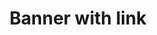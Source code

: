 ---
title: Banner with link
category: Marketing
paid: true
isActive: true
ltr: {"react":{"jsxCss":[],"jsxTail":[{"code":"export default () => {\n    return (\n        <div className=\"bg-indigo-600\">\n            <div className=\"max-w-screen-xl mx-auto px-4 py-3 items-center justify-between text-white sm:flex md:px-8\">\n                <div className=\"flex gap-x-4\">\n                    <div className=\"w-10 h-10 flex-none rounded-lg bg-indigo-800 flex items-center justify-center\">\n                        <svg xmlns=\"http://www.w3.org/2000/svg\" fill=\"none\" viewBox=\"0 0 24 24\" strokeWidth={1.5} stroke=\"currentColor\" className=\"w-6 h-6\">\n                            <path strokeLinecap=\"round\" strokeLinejoin=\"round\" d=\"M9.813 15.904L9 18.75l-.813-2.846a4.5 4.5 0 00-3.09-3.09L2.25 12l2.846-.813a4.5 4.5 0 003.09-3.09L9 5.25l.813 2.846a4.5 4.5 0 003.09 3.09L15.75 12l-2.846.813a4.5 4.5 0 00-3.09 3.09zM18.259 8.715L18 9.75l-.259-1.035a3.375 3.375 0 00-2.455-2.456L14.25 6l1.036-.259a3.375 3.375 0 002.455-2.456L18 2.25l.259 1.035a3.375 3.375 0 002.456 2.456L21.75 6l-1.035.259a3.375 3.375 0 00-2.456 2.456zM16.894 20.567L16.5 21.75l-.394-1.183a2.25 2.25 0 00-1.423-1.423L13.5 18.75l1.183-.394a2.25 2.25 0 001.423-1.423l.394-1.183.394 1.183a2.25 2.25 0 001.423 1.423l1.183.394-1.183.394a2.25 2.25 0 00-1.423 1.423z\" />\n                        </svg>\n                    </div>\n                    <p className=\"py-2 font-medium\">\n                        We just launched a new version of our library.\n                    </p>\n                </div>\n                <a href=\"javascript:void(0)\" className=\"inline-block w-full mt-3 py-2 px-3 text-center text-indigo-600 font-medium bg-white duration-150 hover:bg-gray-100 active:bg-gray-200 rounded-lg sm:w-auto sm:mt-0 sm:text-sm\">\n                    Learn more\n                </a>\n            </div>\n        </div>\n    )\n}","label":"App.jsx"}]},"vue":{"vueTail":[],"vueCss":[]},"preview":"function App() {\n  return /*#__PURE__*/React.createElement(\"div\", {\n    className: \"bg-indigo-600\"\n  }, /*#__PURE__*/React.createElement(\"div\", {\n    className: \"max-w-screen-xl mx-auto px-4 py-3 items-center justify-between text-white sm:flex md:px-8\"\n  }, /*#__PURE__*/React.createElement(\"div\", {\n    className: \"flex gap-x-4\"\n  }, /*#__PURE__*/React.createElement(\"div\", {\n    className: \"w-10 h-10 flex-none rounded-lg bg-indigo-800 flex items-center justify-center\"\n  }, /*#__PURE__*/React.createElement(\"svg\", {\n    xmlns: \"http://www.w3.org/2000/svg\",\n    fill: \"none\",\n    viewBox: \"0 0 24 24\",\n    strokeWidth: 1.5,\n    stroke: \"currentColor\",\n    className: \"w-6 h-6\"\n  }, /*#__PURE__*/React.createElement(\"path\", {\n    strokeLinecap: \"round\",\n    strokeLinejoin: \"round\",\n    d: \"M9.813 15.904L9 18.75l-.813-2.846a4.5 4.5 0 00-3.09-3.09L2.25 12l2.846-.813a4.5 4.5 0 003.09-3.09L9 5.25l.813 2.846a4.5 4.5 0 003.09 3.09L15.75 12l-2.846.813a4.5 4.5 0 00-3.09 3.09zM18.259 8.715L18 9.75l-.259-1.035a3.375 3.375 0 00-2.455-2.456L14.25 6l1.036-.259a3.375 3.375 0 002.455-2.456L18 2.25l.259 1.035a3.375 3.375 0 002.456 2.456L21.75 6l-1.035.259a3.375 3.375 0 00-2.456 2.456zM16.894 20.567L16.5 21.75l-.394-1.183a2.25 2.25 0 00-1.423-1.423L13.5 18.75l1.183-.394a2.25 2.25 0 001.423-1.423l.394-1.183.394 1.183a2.25 2.25 0 001.423 1.423l1.183.394-1.183.394a2.25 2.25 0 00-1.423 1.423z\"\n  }))), /*#__PURE__*/React.createElement(\"p\", {\n    className: \"py-2 font-medium\"\n  }, \"We just launched a new version of our library.\")), /*#__PURE__*/React.createElement(\"a\", {\n    href: \"javascript:void(0)\",\n    className: \"inline-block w-full mt-3 py-2 px-3 text-center text-indigo-600 font-medium bg-white duration-150 hover:bg-gray-100 active:bg-gray-200 rounded-lg sm:w-auto sm:mt-0 sm:text-sm\"\n  }, \"Learn more\")));\n}"}
rtl: {"preview":"function App() {\n  return /*#__PURE__*/React.createElement(\"div\", {\n    className: \"bg-indigo-600\"\n  }, /*#__PURE__*/React.createElement(\"div\", {\n    className: \"max-w-screen-xl mx-auto px-4 py-3 items-center justify-between text-white sm:flex md:px-8\"\n  }, /*#__PURE__*/React.createElement(\"div\", {\n    className: \"flex gap-x-4\"\n  }, /*#__PURE__*/React.createElement(\"div\", {\n    className: \"w-10 h-10 flex-none rounded-lg bg-indigo-800 flex items-center justify-center\"\n  }, /*#__PURE__*/React.createElement(\"svg\", {\n    xmlns: \"http://www.w3.org/2000/svg\",\n    fill: \"none\",\n    viewBox: \"0 0 24 24\",\n    strokeWidth: 1.5,\n    stroke: \"currentColor\",\n    className: \"w-6 h-6\"\n  }, /*#__PURE__*/React.createElement(\"path\", {\n    strokeLinecap: \"round\",\n    strokeLinejoin: \"round\",\n    d: \"M9.813 15.904L9 18.75l-.813-2.846a4.5 4.5 0 00-3.09-3.09L2.25 12l2.846-.813a4.5 4.5 0 003.09-3.09L9 5.25l.813 2.846a4.5 4.5 0 003.09 3.09L15.75 12l-2.846.813a4.5 4.5 0 00-3.09 3.09zM18.259 8.715L18 9.75l-.259-1.035a3.375 3.375 0 00-2.455-2.456L14.25 6l1.036-.259a3.375 3.375 0 002.455-2.456L18 2.25l.259 1.035a3.375 3.375 0 002.456 2.456L21.75 6l-1.035.259a3.375 3.375 0 00-2.456 2.456zM16.894 20.567L16.5 21.75l-.394-1.183a2.25 2.25 0 00-1.423-1.423L13.5 18.75l1.183-.394a2.25 2.25 0 001.423-1.423l.394-1.183.394 1.183a2.25 2.25 0 001.423 1.423l1.183.394-1.183.394a2.25 2.25 0 00-1.423 1.423z\"\n  }))), /*#__PURE__*/React.createElement(\"p\", {\n    className: \"py-2 font-medium\"\n  }, \"\\u0644\\u0642\\u062F \\u0623\\u0637\\u0644\\u0642\\u0646\\u0627 \\u0644\\u0644\\u062A\\u0648 \\u0646\\u0633\\u062E\\u0629 \\u062C\\u062F\\u064A\\u062F\\u0629 \\u0645\\u0646 \\u0645\\u0643\\u062A\\u0628\\u062A\\u0646\\u0627.\")), /*#__PURE__*/React.createElement(\"a\", {\n    href: \"javascript:void(0)\",\n    className: \"inline-block w-full mt-3 py-2 px-3 text-center text-indigo-600 font-medium bg-white duration-150 hover:bg-gray-100 active:bg-gray-200 rounded-lg sm:w-auto sm:mt-0 sm:text-sm\"\n  }, \"\\u0645\\u0639\\u0631\\u0641\\u0629 \\u0627\\u0644\\u0645\\u0632\\u064A\\u062F\")));\n}","react":{"jsxTail":[{"label":"App.jsx","code":"export default () => {\n    return (\n        <div className=\"bg-indigo-600\">\n            <div className=\"max-w-screen-xl mx-auto px-4 py-3 items-center justify-between text-white sm:flex md:px-8\">\n                <div className=\"flex gap-x-4\">\n                    <div className=\"w-10 h-10 flex-none rounded-lg bg-indigo-800 flex items-center justify-center\">\n                        <svg xmlns=\"http://www.w3.org/2000/svg\" fill=\"none\" viewBox=\"0 0 24 24\" strokeWidth={1.5} stroke=\"currentColor\" className=\"w-6 h-6\">\n                            <path strokeLinecap=\"round\" strokeLinejoin=\"round\" d=\"M9.813 15.904L9 18.75l-.813-2.846a4.5 4.5 0 00-3.09-3.09L2.25 12l2.846-.813a4.5 4.5 0 003.09-3.09L9 5.25l.813 2.846a4.5 4.5 0 003.09 3.09L15.75 12l-2.846.813a4.5 4.5 0 00-3.09 3.09zM18.259 8.715L18 9.75l-.259-1.035a3.375 3.375 0 00-2.455-2.456L14.25 6l1.036-.259a3.375 3.375 0 002.455-2.456L18 2.25l.259 1.035a3.375 3.375 0 002.456 2.456L21.75 6l-1.035.259a3.375 3.375 0 00-2.456 2.456zM16.894 20.567L16.5 21.75l-.394-1.183a2.25 2.25 0 00-1.423-1.423L13.5 18.75l1.183-.394a2.25 2.25 0 001.423-1.423l.394-1.183.394 1.183a2.25 2.25 0 001.423 1.423l1.183.394-1.183.394a2.25 2.25 0 00-1.423 1.423z\" />\n                        </svg>\n                    </div>\n                    <p className=\"py-2 font-medium\">\n                        لقد أطلقنا للتو نسخة جديدة من مكتبتنا.\n                    </p>\n                </div>\n                <a href=\"javascript:void(0)\" className=\"inline-block w-full mt-3 py-2 px-3 text-center text-indigo-600 font-medium bg-white duration-150 hover:bg-gray-100 active:bg-gray-200 rounded-lg sm:w-auto sm:mt-0 sm:text-sm\">\n                    معرفة المزيد\n                </a>\n            </div>\n        </div>\n    )\n}"}],"jsxCss":[]},"vue":{"vueCss":[],"vueTail":[]}}
slug: /banners
id: 90378055-a279-4e94-9cb6-46041cc55332
created_at: 1670761855255
---